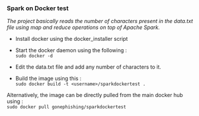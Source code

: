 ### Spark on Docker test

*The project basically reads the number of characters present in the data.txt file using map and reduce operations on top of Apache Spark.*

+ Install docker using the docker_installer script<br>
+ Start the docker daemon using the following :<br>
    `sudo docker -d`

+ Edit the data.txt file and add any number of characters to it.<br>
+ Build the image using this :<br>
    `sudo docker build -t <username>/sparkdockertest .`
    
Alternatively, the image can be directly pulled from the main docker hub using :<br>
    `sudo docker pull gonephishing/sparkdockertest`
